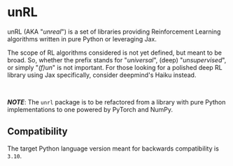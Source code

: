 # unRL
unRL (AKA "_unreal_") is a set of libraries providing Reinforcement Learning algorithms written in pure Python or leveraging Jax.

The scope of RL algorithms considered is not yet defined, but meant to be broad. So, whether the prefix stands for "_universal_", (deep) "_unsupervised_", or simply "_(f)un_" is not important. For those looking for a polished deep RL library using Jax specifically, consider deepmind's Haiku instead.

<br>

__*NOTE*__: The `unrl` package is to be refactored from a library with pure Python implementations to one powered by PyTorch and NumPy.

## Compatibility
The target Python language version meant for backwards compatibility is `3.10`.

